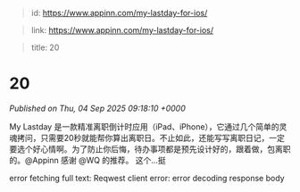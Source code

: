 > id: https://www.appinn.com/my-lastday-for-ios/

> link: https://www.appinn.com/my-lastday-for-ios/

> title: 20

# 20
_Published on Thu, 04 Sep 2025 09:18:10 +0000_

My Lastday 是一款精准离职倒计时应用（iPad、iPhone），它通过几个简单的灵魂拷问，只需要20秒就能帮你算出离职日。不止如此，还能写写离职日记，一定要选个好心情啊。为了防止你后悔，待办事项都是预先设计好的，跟着做，包离职的。@Appinn 感谢 @WQ 的推荐。 这个…挺  
  

error fetching full text: Reqwest client error: error decoding response body
